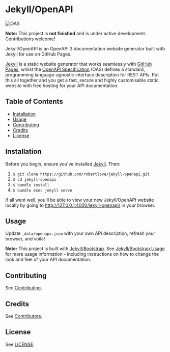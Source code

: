 # Jekyll/OpenAPI

![OAS](https://img.shields.io/badge/OAS-3.0.2-brightgreen.svg)

**Note:** This project is **not finished** and is under active development. Contributions welcome!

Jekyll/OpenAPI is an OpenAPI 3 documentation website generator built with Jekyll for use on GitHub Pages.

[Jekyll](https://jekyllrb.com/) is a static website generator that works seamlessly with [GitHub Pages](https://pages.github.com/), whilst the [OpenAPI Specification](https://github.com/OAI/OpenAPI-Specification) (OAS) defines a standard, programming language-agnostic interface description for REST APIs. Put this all together and you get a fast, secure and highly customisable static website with free hosting for your API documentation.

## Table of Contents

- [Installation](#installation)
- [Usage](#usage)
- [Contributing](#contributing)
- [Credits](#credits)
- [License](#license)

## Installation

Before you begin, ensure you've installed [Jekyll](https://jekyllrb.com/). Then:

1. `$ git clone https://github.com/robertlove/jekyll-openapi.git`
1. `$ cd jekyll-openapi`
1. `$ bundle install`
1. `$ bundle exec jekyll serve`

If all went well, you'll be able to view your new Jekyll/OpenAPI website locally by going to http://127.0.0.1:4000/jekyll-openapi/ in your browser.

## Usage

Update `_data/openapi.json` with your own API description, refresh your browser, and voilà!

**Note:** This project is built with [Jekyll/Bootstrap](https://github.com/robertlove/jekyll-bootstrap). See [Jekyll/Bootstrap Usage](https://github.com/robertlove/jekyll-bootstrap#usage) for more usage information - including instructions on how to change the look and feel of your API documentation.

## Contributing

See [Contributing](https://github.com/robertlove/.github/blob/master/CONTRIBUTING.md).

## Credits

See [Contributors](https://github.com/robertlove/jekyll-openapi/graphs/contributors).

## License

See [LICENSE](LICENSE).
